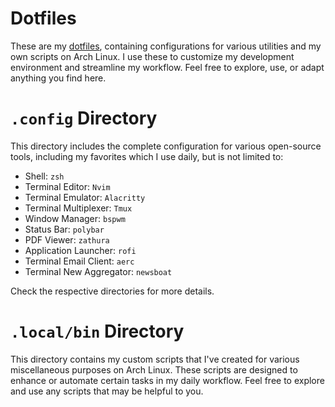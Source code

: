 # Dotfiles

These are my [dotfiles](https://wiki.archlinux.org/title/Dotfiles), containing
configurations for various utilities and my own scripts on Arch Linux. I use
these to customize my development environment and streamline my workflow. Feel
free to explore, use, or adapt anything you find here.

# `.config` Directory

This directory includes the complete configuration for various open-source
tools, including my favorites which I use daily, but is not limited to:

- Shell: `zsh`
- Terminal Editor: `Nvim`
- Terminal Emulator: `Alacritty`
- Terminal Multiplexer: `Tmux`
- Window Manager: `bspwm`
- Status Bar: `polybar`
- PDF Viewer: `zathura`
- Application Launcher: `rofi`
- Terminal Email Client: `aerc`
- Terminal New Aggregator: `newsboat`

Check the respective directories for more details.

# `.local/bin` Directory

This directory contains my custom scripts that I've created for various
miscellaneous purposes on Arch Linux. These scripts are designed to enhance or
automate certain tasks in my daily workflow. Feel free to explore and use any
scripts that may be helpful to you.
